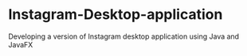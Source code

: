 # Instagram-Desktop-application
Developing a version of Instagram desktop application using Java and JavaFX

